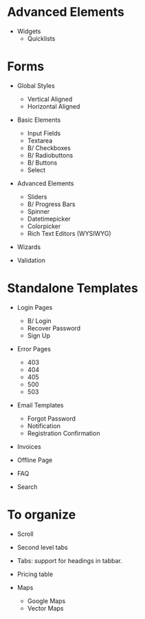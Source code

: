 Advanced Elements
============================

* Widgets
	+  Quicklists

Forms
============================

* Global Styles
	+ 	Vertical Aligned
	+ 	Horizontal Aligned

* Basic Elements
	+ 	Input Fields
	+ 	Textarea
	+ B/	Checkboxes
	+ B/	Radiobuttons
	+ B/	Buttons
	+ 	Select

* Advanced Elements
	+ 	Sliders
	+ B/	Progress Bars
	+ 	Spinner
	+ 	Datetimepicker
	+ 	Colorpicker
	+ 	Rich Text Editors (WYSIWYG)

* Wizards

* Validation

Standalone Templates
============================

* Login Pages
	+ B/	Login
	+ 	Recover Password
	+ 	Sign Up

* Error Pages
	+ 	403
	+ 	404
	+ 	405
	+ 	500
	+ 	503

* Email Templates
	+ 	Forgot Password
	+ 	Notification
	+ 	Registration Confirmation

* Invoices

* Offline Page

* FAQ

* Search

To organize
============================

* Scroll

* Second level tabs

* Tabs: support for headings in tabbar.

* Pricing table

* Maps
	+ Google Maps
	+ Vector Maps